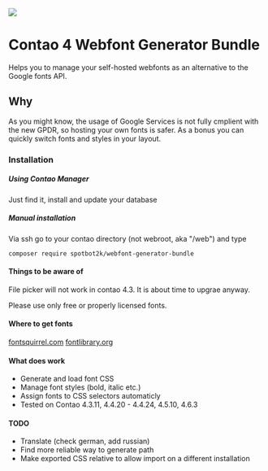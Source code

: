 [![](https://img.shields.io/packagist/v/spotbot2k/webfont-generator-bundle.svg?style=flat)](https://packagist.org/packages/spotbot2k/webfont-generator-bundle)

# Contao 4 Webfont Generator Bundle

Helps you to manage your self-hosted webfonts as an alternative to the Google fonts API.

## Why

As you might know, the usage of Google Services is not fully cmplient with the new GPDR, so hosting your own fonts is safer. As a bonus you can quickly switch fonts and styles in your layout.

### Installation

##### Using Contao Manager

Just find it, install and update your database

##### Manual installation

Via ssh go to your contao directory (not webroot, aka "/web") and type

```
composer require spotbot2k/webfont-generator-bundle
```

#### Things to be aware of

File picker will not work in contao 4.3. It is about time to upgrae anyway.

Please use only free or properly licensed fonts.

#### Where to get fonts

[fontsquirrel.com](https://www.fontsquirrel.com/)
[fontlibrary.org](https://fontlibrary.org/)

#### What does work

- Generate and load font CSS
- Manage font styles (bold, italic etc.)
- Assign fonts to CSS selectors automaticly
- Tested on Contao 4.3.11, 4.4.20 - 4.4.24, 4.5.10, 4.6.3

#### TODO

- Translate (check german, add russian)
- Find more reliable way to generate path
- Make exported CSS relative to allow import on a different installation
